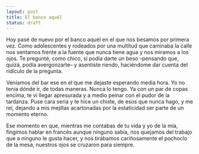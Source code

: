 ```yaml
---
layout: post
title: El banco aquél
status: draft
---
```


Hoy pasé de nuevo por el banco aquél en el que nos besamos por primera vez.
Como adolescentes y rodeados por una multitud que caminaba la calle nos sentamos
frente a la fuente que nunca tiene agua y nos miramos a los ojos. Te pregunté, como chico,
si podía darte un beso –pensando que, quizá, podía avergonzarte– y asentiste riendo,
haciéndome dar cuenta del ridículo de la pregunta.

Veníamos del bar ese en el que me dejaste esperando media hora. Yo no tenia dónde ir, de todas maneras. Nunca lo tengo.
Ya con un par de copas encima, te vi llegar apresurada y a medio peinar con el pudor de la tardanza.
Puse cara seria y te hice un chiste, de esos que nunca hago, y me reí, dejando a mis mejillas acartonadas por la
estaticidad ser parte de un momento eterno.

Ese momento en que, mientras me contabas de tu vida y yo de la mía,
fingimos hablar en francés aunque ninguno sabía,
nos quejamos del trabajo que a ninguno le gusta hacer,
y nos tirábamos cariñosamente el pochoclo de la mesa,
nuestros ojos se cruzaron para siempre.
